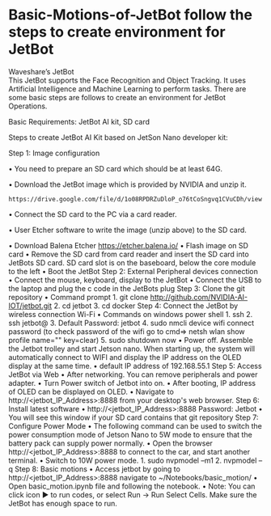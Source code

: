 # Basic-Motions-of-JetBot follow the steps to create environment for JetBot

Waveshare’s JetBot  
This JetBot supports the Face Recognition and Object Tracking. It uses Artificial Intelligence and Machine Learning to perform tasks. There are some basic steps are follows to create an environment for JetBot Operations.

Basic Requirements: JetBot AI kit, SD card

Steps to create JetBot AI Kit based on JetSon Nano developer kit:

Step 1: Image configuration

  •	You need to prepare an SD card which should be at least 64G.
  
  •	Download the JetBot image which is provided by NVIDIA and unzip it.
  
    https://drive.google.com/file/d/1o08RPDRZuDloP_o76tCoSngvq1CVuCDh/view
  •	Connect the SD card to the PC via a card reader.
  
  •	User Etcher software to write the image (unzip above) to the SD card.
  
  •	Download Balena Etcher https://etcher.balena.io/
  •	Flash image on SD card
  •	Remove the SD card from card reader and insert the SD card into JetBots SD card. SD card slot is on the baseboard, below the core 
    module to the left 
  •	Boot the JetBot
Step 2: External Peripheral devices connection
  •	Connect the mouse, keyboard, display to the JetBot 
  •	Connect the USB to the laptop and plug the c code in the JetBots plug 
Step 3: Clone the git repository
  •	Command prompt 
    1.	git clone http://github.com/NVIDIA-AI-IOT/jetbot.git
    2.	cd jetbot
    3.	cd docker
Step 4: Connect the JetBot by wireless connection Wi-Fi
  •	Commands on windows power shell
    1.	ssh
    2.	ssh jetbot@<Default IP Address>
    3.	Default Password: jetbot
    4.	sudo nmcli device wifi connect <WifiName> password <WiFi Password>
        (to check password of the wifi go to cmd=> netsh wlan show profile name="<Name Of WiFi>" key=clear)
    5.	sudo shutdown now
  •	Power off. Assemble the Jetbot trolley and start Jetson nano. When starting up, the system will automatically connect to WIFI and     display the IP address on the OLED display at the same time.
  •	default IP address of 192.168.55.1
 Step 5: Access JetBot via Web
  •	After networking. You can remove peripherals and power adapter.
  •	Turn Power switch of Jetbot into on.
  •	After booting, IP address of OLED can be displayed on OLED.
  •	Navigate to http://<jetbot_IP_Address>:8888 from your desktop's web browser.
Step 6: Install latest software
  •	http://<jetbot_IP_Address>:8888  Password: Jetbot
  •	You will see this window if your SD card contains that git repository
Step 7: Configure Power Mode
  •	The following command can be used to switch the power consumption mode of Jetson Nano to 5W mode to ensure that the battery pack      can supply power normally.
  •	Open the browser http://<jetbot_IP_Address>:8888 to connect to the car, and start another terminal.
  •	Switch to 10W power mode.
    1.	sudo nvpmodel –m1
    2.	nvpmodel –q
 Step 8: Basic motions
  •	Access jetbot by going to http://<jetbot_IP_Address>:8888  navigate to ~/Notebooks/basic_motion/
  •	Open basic_motion.ipynb file and following the notebook.
  •	Note: You can click icon ▶ to run codes, or select Run -> Run Select Cells. Make sure the JetBot has enough space to run.

 









  


